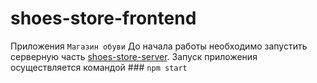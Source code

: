 # shoes-store-frontend
Приложения `Магазин обуви`
До начала работы необходимо запустить серверную часть [shoes-store-server](https://github.com/ApprenticeWeb/shoes-store-server.git).
Запуск приложения осуществляется командой ### `npm start`


